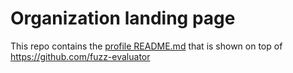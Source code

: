 # Organization landing page

This repo contains the [profile README.md](./profile/README.md) that is shown on top of https://github.com/fuzz-evaluator
